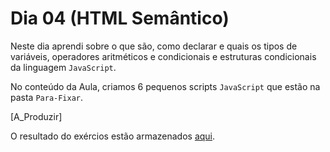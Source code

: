 # Dia 04 (HTML Semântico)

Neste dia aprendi sobre o que são, como declarar e quais os tipos de variáveis, operadores aritméticos e condicionais e estruturas condicionais da linguagem `JavaScript`.

No conteúdo da Aula, criamos 6 pequenos scripts `JavaScript` que estão na pasta `Para-Fixar`.

[A_Produzir]

O resultado do exércios estão armazenados [aqui](https://github.com/tryber/sd-031-a-exercise-semantic-html/tree/guilherme-fernandes-exercise-semantic-html).